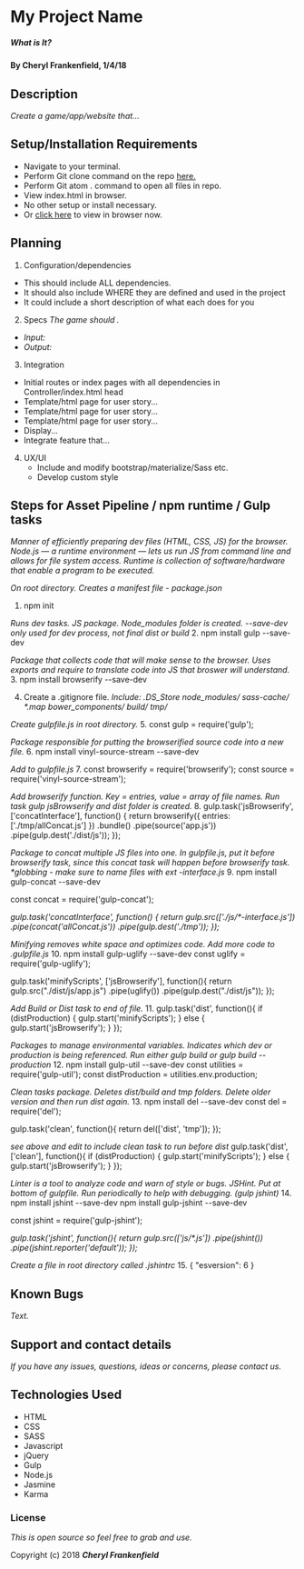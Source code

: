 # My Project Name

##### What is It?

#### By Cheryl Frankenfield, 1/4/18

## Description

_Create a game/app/website that..._

## Setup/Installation Requirements

* Navigate to your terminal.
* Perform Git clone command on the repo [here.]()
* Perform Git atom . command to open all files in repo.
* View index.html in browser.
* No other setup or install necessary.
* Or [click here]() to view in browser now.

## Planning

1. Configuration/dependencies
  * This should include ALL dependencies.
  * It should also include WHERE they are defined and used in the project
  * It could include a short description of what each does for you

2. Specs
_The game should ._
* _Input:_
* _Output:_

3. Integration
  * Initial routes or index pages with all dependencies in Controller/index.html head
  * Template/html page for user story...
  * Template/html page for user story...
  * Template/html page for user story...
  * Display...
  * Integrate feature that...

4. UX/UI
    * Include and modify bootstrap/materialize/Sass etc.
    * Develop custom style

## Steps for Asset Pipeline / npm runtime / Gulp tasks
_Manner of efficiently preparing dev files (HTML, CSS, JS) for the browser. Node.js — a runtime environment — lets us run JS from command line and allows for file system access. Runtime is collection of software/hardware that enable a program to be executed._

_On root directory. Creates a manifest file - package.json_
1. npm init

_Runs dev tasks. JS package. Node_modules folder is created. --save-dev only used for dev process, not final dist or build_
2. npm install gulp --save-dev

_Package that collects code that will make sense to the browser. Uses exports and require to translate code into JS that broswer will understand._
3. npm install browserify --save-dev

4. Create a .gitignore file.
_Include:
.DS_Store
node_modules/
sass-cache/
*.map
bower_components/
build/
tmp/_

_Create gulpfile.js in root directory._
5. const gulp = require('gulp');

_Package responsible for putting the browserified source code into a new file._
6. npm install vinyl-source-stream --save-dev

_Add to gulpfile.js_
7.
const browserify = require('browserify');
const source = require('vinyl-source-stream');

_Add browserify function. Key = entries, value = array of file names. Run task gulp jsBrowserify and dist folder is created._
8.
gulp.task('jsBrowserify', ['concatInterface'], function() {
  return browserify({ entries: ['./tmp/allConcat.js'] })
    .bundle()
    .pipe(source('app.js'))
    .pipe(gulp.dest('./dist/js'));
});

_Package to concat multiple JS files into one. In gulpfile.js, put it before browserify task, since this concat task will happen before browserify task. *globbing - make sure to name files with ext -interface.js_
9. npm install gulp-concat --save-dev

const concat = require('gulp-concat');

_gulp.task('concatInterface', function() {
  return gulp.src(['./js/*-interface.js'])
    .pipe(concat('allConcat.js'))
    .pipe(gulp.dest('./tmp'));
});_

_Minifying removes white space and optimizes code. Add more code to .gulpfile.js_
10. npm install gulp-uglify --save-dev
const uglify = require('gulp-uglify');

gulp.task('minifyScripts', ['jsBrowserify'], function(){
  return gulp.src("./dist/js/app.js")
    .pipe(uglify())
    .pipe(gulp.dest("./dist/js"));
});

_Add Build or Dist task to end of file._
11.
gulp.task('dist', function(){
  if (distProduction) {
    gulp.start('minifyScripts');
  } else {
    gulp.start('jsBrowserify');
  }
});

_Packages to manage environmental variables. Indicates which dev or production is being referenced. Run either gulp build or gulp build --production_
12. npm install gulp-util --save-dev
const utilities = require('gulp-util');
const distProduction = utilities.env.production;

_Clean tasks package. Deletes dist/build and tmp folders. Delete older version and then run dist again._
13. npm install del --save-dev
const del = require('del');

gulp.task('clean', function(){
  return del(['dist', 'tmp']);
});

_see above and edit to include clean task to run before dist_
gulp.task('dist', ['clean'], function(){
  if (distProduction) {
    gulp.start('minifyScripts');
  } else {
    gulp.start('jsBrowserify');
  }
});

_Linter is a tool to analyze code and warn of style or bugs. JSHint. Put at bottom of gulpfile. Run periodically to help with debugging. (gulp jshint)_
14.
npm install jshint --save-dev
npm install gulp-jshint --save-dev

const jshint = require('gulp-jshint');

_gulp.task('jshint', function(){
  return gulp.src(['js/*.js'])
    .pipe(jshint())
    .pipe(jshint.reporter('default'));
});_

_Create a file in root directory called .jshintrc_
15.
{
  "esversion": 6
}

## Known Bugs

_Text._

## Support and contact details

_If you have any issues, questions, ideas or concerns, please contact us._

## Technologies Used

* HTML
* CSS
* SASS
* Javascript
* jQuery
* Gulp
* Node.js
* Jasmine
* Karma

### License

*This is open source so feel free to grab and use.*

Copyright (c) 2018 **_Cheryl Frankenfield_**
